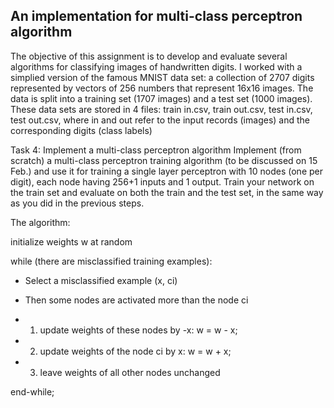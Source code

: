 ## An implementation for multi-class perceptron algorithm

The objective of this assignment is to develop and evaluate several algorithms for classifying images of handwritten digits. I worked with a simplied version of the famous MNIST data set: a collection of 2707 digits represented by vectors of 256 numbers that represent 16x16 images. The data is split into a training set (1707 images) and a test set (1000 images). These data sets are stored in 4 files: train in.csv, train out.csv, test in.csv, test out.csv, where in and out refer to the input records (images) and the corresponding digits (class labels)

Task 4: Implement a multi-class perceptron algorithm Implement (from scratch) a multi-class perceptron training algorithm (to be discussed on 15 Feb.) and use it for training a single layer perceptron with 10 nodes (one per digit), each node having 256+1 inputs and 1 output. Train your network on the train set and evaluate on both the train and the test set, in the same way as you did in the previous steps.

The algorithm:

initialize weights w at random 

while (there are misclassified training examples):

- Select a misclassified example (x, ci) 
	
- Then some nodes are activated more than the node ci 

- 1) update weights of these nodes by -x: w = w - x; 

- 2) update weights of the node ci by x: w = w + x; 

- 3) leave weights of all other nodes unchanged

end-while;


